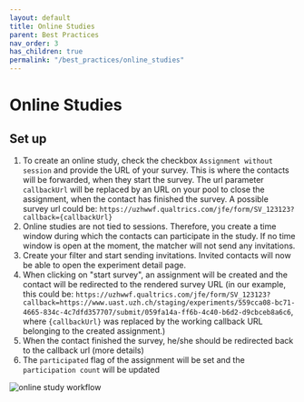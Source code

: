 ```yaml
---
layout: default
title: Online Studies
parent: Best Practices
nav_order: 3
has_children: true
permalink: "/best_practices/online_studies"
---
```


# Online Studies

## Set up

1. To create an online study, check the checkbox `Assignment without session` and provide the URL of your survey. This is where the contacts will be forwarded, when they start the survey.
   The url parameter `callbackUrl` will be replaced by an URL on your pool to close the assignment, when the contact has finished the survey. A possible survey url could be: `https://uzhwwf.qualtrics.com/jfe/form/SV_123123?callback={callbackUrl}`
2. Online studies are not tied to sessions. Therefore, you create a time window during which the contacts can participate in the study. If no time window is open at the moment, the matcher will not send any invitations.
3. Create your filter and start sending invitations. Invited contacts will now be able to open the experiment detail page.
4. When clicking on "start survey", an assignment will be created and the contact will be redirected to the rendered survey URL (in our example, this could be: `https://uzhwwf.qualtrics.com/jfe/form/SV_123123?callback=https://www.uast.uzh.ch/staging/experiments/559cca08-bc71-4665-834c-4c7dfd357707/submit/059fa14a-ff6b-4c40-b6d2-d9cbceb8a6c6`, where `{callbackUrl}` was replaced by the working callback URL belonging to the created assignment.)
5. When the contact finished the survey, he/she should be redirected back to the callback url (more details)
6. The `participated` flag of the assignment will be set and the `participation count` will be updated

![online study workflow](../../images/online-studies.svg)
